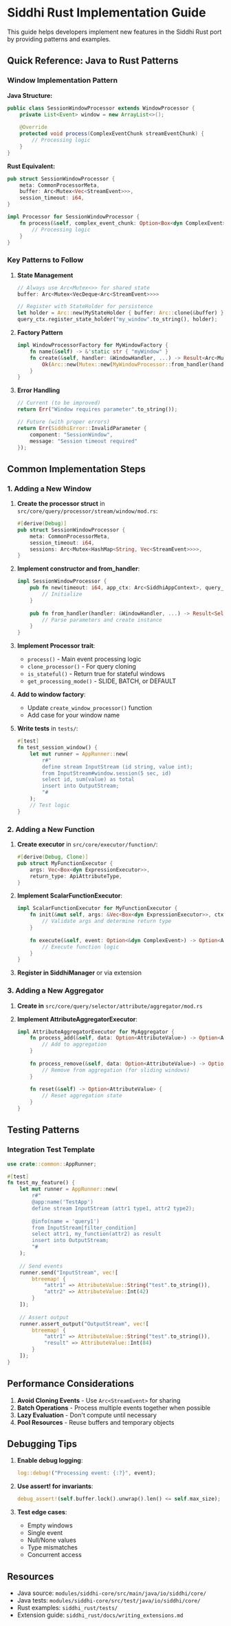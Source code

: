 # Siddhi Rust Implementation Guide

This guide helps developers implement new features in the Siddhi Rust port by providing patterns and examples.

## Quick Reference: Java to Rust Patterns

### Window Implementation Pattern

**Java Structure:**
```java
public class SessionWindowProcessor extends WindowProcessor {
    private List<Event> window = new ArrayList<>();
    
    @Override
    protected void process(ComplexEventChunk streamEventChunk) {
        // Processing logic
    }
}
```

**Rust Equivalent:**
```rust
pub struct SessionWindowProcessor {
    meta: CommonProcessorMeta,
    buffer: Arc<Mutex<Vec<StreamEvent>>>,
    session_timeout: i64,
}

impl Processor for SessionWindowProcessor {
    fn process(&self, complex_event_chunk: Option<Box<dyn ComplexEvent>>) {
        // Processing logic
    }
}
```

### Key Patterns to Follow

1. **State Management**
   ```rust
   // Always use Arc<Mutex<>> for shared state
   buffer: Arc<Mutex<VecDeque<Arc<StreamEvent>>>>
   
   // Register with StateHolder for persistence
   let holder = Arc::new(MyStateHolder { buffer: Arc::clone(&buffer) });
   query_ctx.register_state_holder("my_window".to_string(), holder);
   ```

2. **Factory Pattern**
   ```rust
   impl WindowProcessorFactory for MyWindowFactory {
       fn name(&self) -> &'static str { "myWindow" }
       fn create(&self, handler: &WindowHandler, ...) -> Result<Arc<Mutex<dyn Processor>>, String> {
           Ok(Arc::new(Mutex::new(MyWindowProcessor::from_handler(handler, app_ctx, query_ctx)?)))
       }
   }
   ```

3. **Error Handling**
   ```rust
   // Current (to be improved)
   return Err("Window requires parameter".to_string());
   
   // Future (with proper errors)
   return Err(SiddhiError::InvalidParameter { 
       component: "SessionWindow",
       message: "Session timeout required"
   });
   ```

## Common Implementation Steps

### 1. Adding a New Window

1. **Create the processor struct** in `src/core/query/processor/stream/window/mod.rs`:
   ```rust
   #[derive(Debug)]
   pub struct SessionWindowProcessor {
       meta: CommonProcessorMeta,
       session_timeout: i64,
       sessions: Arc<Mutex<HashMap<String, Vec<StreamEvent>>>>,
   }
   ```

2. **Implement constructor and from_handler**:
   ```rust
   impl SessionWindowProcessor {
       pub fn new(timeout: i64, app_ctx: Arc<SiddhiAppContext>, query_ctx: Arc<SiddhiQueryContext>) -> Self {
           // Initialize
       }
       
       pub fn from_handler(handler: &WindowHandler, ...) -> Result<Self, String> {
           // Parse parameters and create instance
       }
   }
   ```

3. **Implement Processor trait**:
   - `process()` - Main event processing logic
   - `clone_processor()` - For query cloning
   - `is_stateful()` - Return true for stateful windows
   - `get_processing_mode()` - SLIDE, BATCH, or DEFAULT

4. **Add to window factory**:
   - Update `create_window_processor()` function
   - Add case for your window name

5. **Write tests** in `tests/`:
   ```rust
   #[test]
   fn test_session_window() {
       let mut runner = AppRunner::new(
           r#"
           define stream InputStream (id string, value int);
           from InputStream#window.session(5 sec, id)
           select id, sum(value) as total
           insert into OutputStream;
           "#
       );
       // Test logic
   }
   ```

### 2. Adding a New Function

1. **Create executor** in `src/core/executor/function/`:
   ```rust
   #[derive(Debug, Clone)]
   pub struct MyFunctionExecutor {
       args: Vec<Box<dyn ExpressionExecutor>>,
       return_type: ApiAttributeType,
   }
   ```

2. **Implement ScalarFunctionExecutor**:
   ```rust
   impl ScalarFunctionExecutor for MyFunctionExecutor {
       fn init(&mut self, args: &Vec<Box<dyn ExpressionExecutor>>, ctx: &Arc<SiddhiAppContext>) -> Result<(), String> {
           // Validate args and determine return type
       }
       
       fn execute(&self, event: Option<&dyn ComplexEvent>) -> Option<AttributeValue> {
           // Execute function logic
       }
   }
   ```

3. **Register in SiddhiManager** or via extension

### 3. Adding a New Aggregator

1. **Create in** `src/core/query/selector/attribute/aggregator/mod.rs`

2. **Implement AttributeAggregatorExecutor**:
   ```rust
   impl AttributeAggregatorExecutor for MyAggregator {
       fn process_add(&self, data: Option<AttributeValue>) -> Option<AttributeValue> {
           // Add to aggregation
       }
       
       fn process_remove(&self, data: Option<AttributeValue>) -> Option<AttributeValue> {
           // Remove from aggregation (for sliding windows)
       }
       
       fn reset(&self) -> Option<AttributeValue> {
           // Reset aggregation state
       }
   }
   ```

## Testing Patterns

### Integration Test Template
```rust
use crate::common::AppRunner;

#[test]
fn test_my_feature() {
    let mut runner = AppRunner::new(
        r#"
        @app:name('TestApp')
        define stream InputStream (attr1 type1, attr2 type2);
        
        @info(name = 'query1')
        from InputStream[filter_condition]
        select attr1, my_function(attr2) as result
        insert into OutputStream;
        "#
    );
    
    // Send events
    runner.send("InputStream", vec![
        btreemap! {
            "attr1" => AttributeValue::String("test".to_string()),
            "attr2" => AttributeValue::Int(42)
        }
    ]);
    
    // Assert output
    runner.assert_output("OutputStream", vec![
        btreemap! {
            "attr1" => AttributeValue::String("test".to_string()),
            "result" => AttributeValue::Int(84)
        }
    ]);
}
```

## Performance Considerations

1. **Avoid Cloning Events** - Use `Arc<StreamEvent>` for sharing
2. **Batch Operations** - Process multiple events together when possible
3. **Lazy Evaluation** - Don't compute until necessary
4. **Pool Resources** - Reuse buffers and temporary objects

## Debugging Tips

1. **Enable debug logging**:
   ```rust
   log::debug!("Processing event: {:?}", event);
   ```

2. **Use assert! for invariants**:
   ```rust
   debug_assert!(self.buffer.lock().unwrap().len() <= self.max_size);
   ```

3. **Test edge cases**:
   - Empty windows
   - Single event
   - Null/None values
   - Type mismatches
   - Concurrent access

## Resources

- Java source: `modules/siddhi-core/src/main/java/io/siddhi/core/`
- Java tests: `modules/siddhi-core/src/test/java/io/siddhi/core/`
- Rust examples: `siddhi_rust/tests/`
- Extension guide: `siddhi_rust/docs/writing_extensions.md`